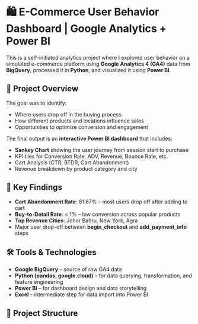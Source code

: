 # 🛍️ E-Commerce User Behavior Dashboard | Google Analytics + Power BI

This is a self-initiated analytics project where I explored user behavior on a simulated e-commerce platform using **Google Analytics 4 (GA4)** data from **BigQuery**, processed it in **Python**, and visualized it using **Power BI**.

## 🚀 Project Overview

The goal was to identify:
- Where users drop off in the buying process
- How different products and locations influence sales
- Opportunities to optimize conversion and engagement

The final output is an **interactive Power BI dashboard** that includes:
- **Sankey Chart** showing the user journey from session start to purchase
- KPI tiles for Conversion Rate, AOV, Revenue, Bounce Rate, etc.
- Cart Analysis (CTR, BTDR, Cart Abandonment)
- Revenue breakdown by product category and city

## 🧠 Key Findings
- **Cart Abandonment Rate**: 81.67% – most users drop off after adding to cart
- **Buy-to-Detail Rate**: < 1% – low conversion across popular products
- **Top Revenue Cities**: Johor Bahru, New York, Agra
- Major user drop-off between **begin_checkout** and **add_payment_info** steps

## 🛠️ Tools & Technologies
- **Google BigQuery** – source of raw GA4 data
- **Python (pandas, google.cloud)** – for data querying, transformation, and feature engineering
- **Power BI** – for dashboard design and data storytelling
- **Excel** – intermediate step for data import into Power BI

## 📁 Project Structure
